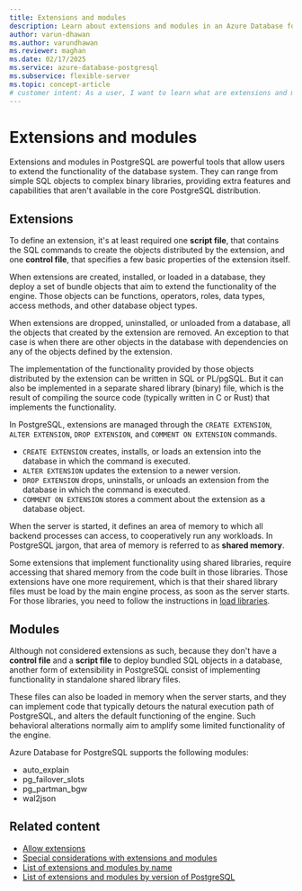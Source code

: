 ```yaml
---
title: Extensions and modules
description: Learn about extensions and modules in an Azure Database for PostgreSQL flexible server.
author: varun-dhawan
ms.author: varundhawan
ms.reviewer: maghan
ms.date: 02/17/2025
ms.service: azure-database-postgresql
ms.subservice: flexible-server
ms.topic: concept-article
# customer intent: As a user, I want to learn what are extensions and modules in an Azure Database for PostgreSQL flexible server.
---
```


# Extensions and modules

Extensions and modules in PostgreSQL are powerful tools that allow users to extend the functionality of the database system. They can range from simple SQL objects to complex binary libraries, providing extra features and capabilities that aren't available in the core PostgreSQL distribution.

## Extensions

To define an extension, it's at least required one **script file**, that contains the SQL commands to create the objects distributed by the extension, and one **control file**, that specifies a few basic properties of the extension itself.

When extensions are created, installed, or loaded in a database, they deploy a set of bundle objects that aim to extend the functionality of the engine. Those objects can be functions, operators, roles, data types, access methods, and other database object types.

When extensions are dropped, uninstalled, or unloaded from a database, all the objects that created by the extension are removed. An exception to that case is when there are other objects in the database with dependencies on any of the objects defined by the extension.

The implementation of the functionality provided by those objects distributed by the extension can be written in SQL or PL/pgSQL. But it can also be implemented in a separate shared library (binary) file, which is the result of compiling the source code (typically written in C or Rust) that implements the functionality.

In PostgreSQL, extensions are managed through the `CREATE EXTENSION`, `ALTER EXTENSION`, `DROP EXTENSION`, and `COMMENT ON EXTENSION` commands.

- `CREATE EXTENSION` creates, installs, or loads an extension into the database in which the command is executed.
- `ALTER EXTENSION` updates the extension to a newer version.
- `DROP EXTENSION` drops, uninstalls, or unloads an extension from the database in which the command is executed.
- `COMMENT ON EXTENSION` stores a comment about the extension as a database object.

When the server is started, it defines an area of memory to which all backend processes can access, to cooperatively run any workloads. In PostgreSQL jargon, that area of memory is referred to as **shared memory**.

Some extensions that implement functionality using shared libraries, require accessing that shared memory from the code built in those libraries. Those extensions have one more requirement, which is that their shared library files must be load by the main engine process, as soon as the server starts. For those libraries, you need to follow the instructions in [load libraries](how-to-load-libraries.md).

## Modules

Although not considered extensions as such, because they don't have a **control file** and a **script file** to deploy bundled SQL objects in a database, another form of extensibility in PostgreSQL consist of implementing functionality in standalone shared library files.

 These files can also be loaded in memory when the server starts, and they can implement code that typically detours the natural execution path of PostgreSQL, and alters the default functioning of the engine. Such behavioral alterations normally aim to amplify some limited functionality of the engine.

Azure Database for PostgreSQL supports the following modules:

- auto_explain
- pg_failover_slots
- pg_partman_bgw
- wal2json

## Related content

- [Allow extensions](how-to-allow-extensions.md)
- [Special considerations with extensions and modules](concepts-extensions-considerations.md)
- [List of extensions and modules by name](concepts-extensions-versions.md)
- [List of extensions and modules by version of PostgreSQL](concepts-extensions-by-engine.md)
